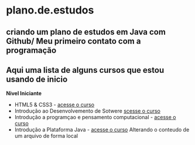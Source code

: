 # plano.de.estudos
## criando um plano de estudos em Java com Github/ Meu primeiro contato com a programação

## Aqui uma lista de alguns cursos que estou usando de inicio 

**Nivel Iniciante**
 
- HTML5 & CSS3 - [acesse o curso](https://www.cursoemvideo.com/curso/html5-css3-modulo1-vip/)
- Introdução ao Desenvolvemento de Sotwere [scesse o curso](https://web.dio.me/course/introducao-a-programacao-e-pensamento-computacional/learning/285a4323-c6b0-4233-988e-4a2954065de3?back=/track/potencia-tech-powered-ifood-java-beginners&tab=undefined&moduleId=undefined)
- Introdução a programçao e pensamento computacional - [acesse o curso](https://web.dio.me/course/introducao-a-programacao-e-pensamento-computacional/learning/285a4323-c6b0-4233-988e-4a2954065de3?back=/track/potencia-tech-powered-ifood-java-beginners&tab=undefined&moduleId=undefined)
 - Introdução a Plataforma Java - [acesse o curso](https://web.dio.me/course/introducao-a-plataforma-java/learning/cdc0426c-9371-4af8-aaf0-23fffca6218f?back=/track/potencia-tech-powered-ifood-java-beginners&tab=undefined&moduleId=undefined)
Alterando o conteudo de um arquivo de forma local
